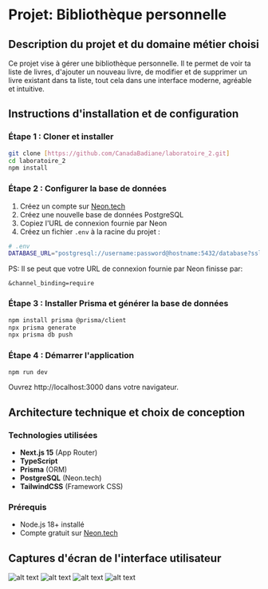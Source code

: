 # Projet: Bibliothèque personnelle

## Description du projet et du domaine métier choisi

Ce projet vise à gérer une bibliothèque personnelle. Il te permet de voir ta liste de livres, d'ajouter un nouveau livre, de modifier et de supprimer un livre existant dans ta liste, tout cela dans une interface moderne, agréable et intuitive.

## Instructions d'installation et de configuration

### Étape 1 : Cloner et installer

```bash
git clone [https://github.com/CanadaBadiane/laboratoire_2.git]
cd laboratoire_2
npm install
```

### Étape 2 : Configurer la base de données

1. Créez un compte sur [Neon.tech](https://neon.tech)
2. Créez une nouvelle base de données PostgreSQL
3. Copiez l'URL de connexion fournie par Neon
4. Créez un fichier `.env` à la racine du projet :

```bash
# .env
DATABASE_URL="postgresql://username:password@hostname:5432/database?sslmode=require"
```

PS: Il se peut que votre URL de connexion fournie par Neon finisse par:

`&channel_binding=require`

### Étape 3 : Installer Prisma et générer la base de données

```bash
npm install prisma @prisma/client
npx prisma generate
npx prisma db push
```

### Étape 4 : Démarrer l'application

```bash
npm run dev
```

Ouvrez http://localhost:3000 dans votre navigateur.

## Architecture technique et choix de conception

### Technologies utilisées

- **Next.js 15** (App Router)
- **TypeScript**
- **Prisma** (ORM)
- **PostgreSQL** (Neon.tech)
- **TailwindCSS** (Framework CSS)

### Prérequis

- Node.js 18+ installé
- Compte gratuit sur [Neon.tech](https://neon.tech)

## Captures d'écran de l'interface utilisateur

![alt text](image.png)
![alt text](image-1.png)
![alt text](image-2.png)
![alt text](image-3.png)
